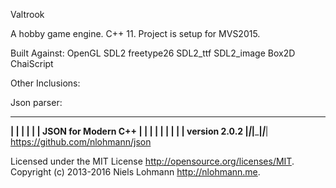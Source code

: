 Valtrook

A hobby game engine. C++ 11. Project is setup for MVS2015.

Built Against:
OpenGL
SDL2
freetype26
SDL2_ttf
SDL2_image
Box2D
ChaiScript

Other Inclusions:

Json parser:
__ _____ _____ _____
__|  |   __|     |   | |  JSON for Modern C++
|  |  |__   |  |  | | | |  version 2.0.2
|_____|_____|_____|_|___|  https://github.com/nlohmann/json

Licensed under the MIT License <http://opensource.org/licenses/MIT>.
Copyright (c) 2013-2016 Niels Lohmann <http://nlohmann.me>.